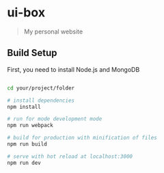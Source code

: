 # ui-box

> My personal website

## Build Setup

First, you need to install Node.js and MongoDB

``` bash

cd your/project/folder

# install dependencies
npm install

# run for mode development mode
npm run webpack

# build for production with minification of files
npm run build

# serve with hot reload at localhost:3000
npm run dev

```
